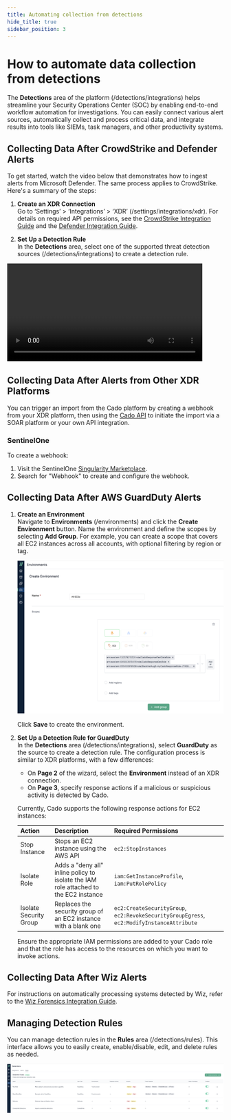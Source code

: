 ```yaml
---
title: Automating collection from detections
hide_title: true
sidebar_position: 3
---
```


# How to automate data collection from detections

The **Detections** area of the platform (/detections/integrations) helps streamline your Security Operations Center (SOC) by enabling end-to-end workflow automation for investigations. You can easily connect various alert sources, automatically collect and process critical data, and integrate results into tools like SIEMs, task managers, and other productivity systems.

## Collecting Data After CrowdStrike and Defender Alerts

To get started, watch the video below that demonstrates how to ingest alerts from Microsoft Defender. The same process applies to CrowdStrike. Here's a summary of the steps:

1. **Create an XDR Connection**  
   Go to ‘Settings’ > ‘Integrations’ > ‘XDR’ (/settings/integrations/xdr). For details on required API permissions, see the [CrowdStrike Integration Guide](/cado/integrations/xdr/crowdstrike) and the [Defender Integration Guide](/cado/integrations/xdr/defender).

2. **Set Up a Detection Rule**  
   In the **Detections** area, select one of the supported threat detection sources (/detections/integrations) to create a detection rule.

<video src="/img/detections-set-up.mp4" controls width="90%"></video>

## Collecting Data After Alerts from Other XDR Platforms

You can trigger an import from the Cado platform by creating a webhook from your XDR platform, then using the [Cado API](/cado/integrations/api-overview) to initiate the import via a SOAR platform or your own API integration.

### SentinelOne
To create a webhook:
1. Visit the SentinelOne [Singularity Marketplace](https://www.sentinelone.com/partners/singularity-marketplace/).
2. Search for "Webhook" to create and configure the webhook.

## Collecting Data After AWS GuardDuty Alerts

1. **Create an Environment**  
   Navigate to **Environments** (/environments) and click the **Create Environment** button. Name the environment and define the scopes by selecting **Add Group**. For example, you can create a scope that covers all EC2 instances across all accounts, with optional filtering by region or tag.

   ![Create Environments](/img/environments-create.png)

   Click **Save** to create the environment.

2. **Set Up a Detection Rule for GuardDuty**  
   In the **Detections** area (/detections/integrations), select **GuardDuty** as the source to create a detection rule. The configuration process is similar to XDR platforms, with a few differences:

   - On **Page 2** of the wizard, select the **Environment** instead of an XDR connection.
   - On **Page 3**, specify response actions if a malicious or suspicious activity is detected by Cado. 

   Currently, Cado supports the following response actions for EC2 instances:

   | Action | Description | Required Permissions |
   | -------- | ----------- | ---------- |
   | Stop Instance | Stops an EC2 instance using the AWS API | `ec2:StopInstances` |
   | Isolate Role | Adds a "deny all" inline policy to isolate the IAM role attached to the EC2 instance | `iam:GetInstanceProfile`, `iam:PutRolePolicy` |
   | Isolate Security Group | Replaces the security group of an EC2 instance with a blank one | `ec2:CreateSecurityGroup`, `ec2:RevokeSecurityGroupEgress`, `ec2:ModifyInstanceAttribute` |

   Ensure the appropriate IAM permissions are added to your Cado role and that the role has access to the resources on which you want to invoke actions.

## Collecting Data After Wiz Alerts

For instructions on automatically processing systems detected by Wiz, refer to the [Wiz Forensics Integration Guide](/cado/integrations/cnapp/wiz).

## Managing Detection Rules

You can manage detection rules in the **Rules** area (/detections/rules). This interface allows you to easily create, enable/disable, edit, and delete rules as needed.

![Manage Rules](/img/detections-rules.png)


